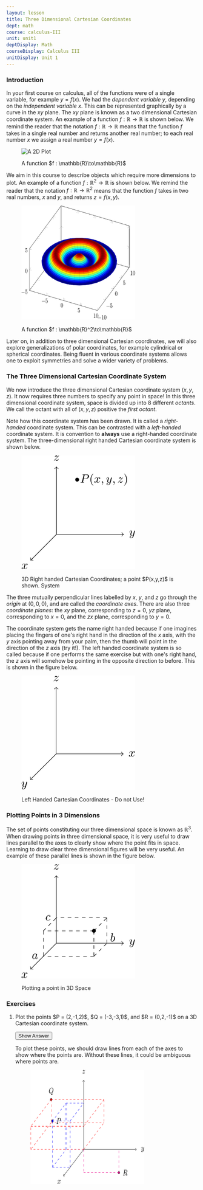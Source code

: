 ```yaml
---
layout: lesson
title: Three Dimensional Cartesian Coordinates
dept: math
course: calculus-III
unit: unit1
deptDisplay: Math
courseDisplay: Calculus III
unitDisplay: Unit 1
---
```


### Introduction

In your first course on calculus, all of the functions were of a single variable, for example $y = f(x)$. We had the *dependent variable* $y$, depending on the *independent variable* $x$. This can be represented graphically by a curve in the $xy$ plane. The $xy$ plane is known as a two dimensional Cartesian coordinate system. An example of a function $f: \mathbb{R}\to\mathbb{R}$ is shown below. We remind the reader that the notation $f : \mathbb{R}\to\mathbb{R}$ means that the function $f$ takes in a single real number and returns another real number; to each real number $x$ we assign a real number $y = f(x)$.

<figure class="center">
<p><img src="three-dimensional-cartesian-coordinates_figures/2Dplot.svg" alt="A 2D Plot" style="width:300px;height:300px;"> </p>
<figcaption class="center">A function $f : \mathbb{R}\to\mathbb{R}$</figcaption> </figure>

We aim in this course to describe objects which require more dimensions to plot. An example of a function $f : \mathbb{R}^2\to\mathbb{R}$ is shown below. We remind the reader that the notation $f : \mathbb{R}\to\mathbb{R}^2$ means that the function $f$ takes in two real numbers, $x$ and $y$, and returns $z = f(x,y)$. 

<figure class="center">
<p><img src="three_dimensional_cartesian_coordinates_figures/3Dplot.svg" alt="A 3D Plot" style="width:300px;height:300px;"> </p>
<figcaption class="center">A function $f : \mathbb{R}^2\to\mathbb{R}$</figcaption> </figure>

Later on, in addition to three dimensional Cartesian coordinates, we will also explore generalizations of polar coordinates, for example cylindrical or spherical coordinates. Being fluent in various coordinate systems allows one to exploit symmetries and solve a wider variety of problems.

### The Three Dimensional Cartesian Coordinate System

We now introduce the three dimensional Cartesian coordinate system $(x,y,z)$. It now requires three numbers to specify any point in space! In this three dimensional coordinate system, space is divided up into 8 different *octants*. We call the octant with all of $(x,y,z)$ positive the *first octant*.

Note how this coordinate system has been drawn. It is called a *right-handed* coordinate system. This can be contrasted with a *left-handed* coordinate system. It is convention to **always** use a right-handed coordinate system. The three-dimensional right handed Cartesian coordinate system is shown below. 

<figure class="center">
<p><img src="three_dimensional_cartesian_coordinates_figures/3Dcoord.svg" alt="Three Dimensional Coordinates" style="width:300px;height:300px;"> </p>
<figcaption class="center">3D Right handed Cartesian Coordinates; a point $P(x,y,z)$ is shown. System</figcaption> </figure>

The three mutually perpendicular lines labelled by $x$, $y$, and $z$ go through the *origin* at $(0,0,0)$, and are called the *coordinate axes*. There are also three *coordinate planes*: the $xy$ plane, corresponding to $z = 0$, $yz$ plane, corresponding to $x = 0$, and the $zx$ plane, corresponding to $y = 0$.

The coordinate system gets the name right handed because if one imagines placing the fingers of one's right hand in the direction of the $x$ axis, with the $y$ axis pointing away from your palm, then the thumb will point in the direction of the $z$ axis (try it!). The left handed coordinate system is so called because if one performs the same exercise but with one's right hand, the $z$ axis will somehow be pointing in the opposite direction to before. This is shown in the figure below.

<figure class="center">
<p><img src="three_dimensional_cartesian_coordinates_figures/LHCart.svg" alt="Left Handed Three Dimensional Coordinates" style="width:300px;height:300px;"> </p>
<figcaption class="center">Left Handed Cartesian Coordinates - Do not Use!</figcaption> </figure>

### Plotting Points in 3 Dimensions

The set of points constituting our three dimensional space is known as $\mathbb{R}^3$. When drawing points in three dimensional space, it is very useful to draw lines parallel to the axes to clearly show where the point fits in space. Learning to draw clear three dimensional figures will be very useful. An example of these parallel lines is shown in the figure below.

<figure class="center">
<p><img src="three_dimensional_cartesian_coordinates_figures/drawPoint.svg" alt="Three Dimensional Coordinates" style="width:300px;height:300px;"> </p>
<figcaption class="center"> Plotting a point in 3D Space</figcaption> </figure>

### Exercises
<ol> 
<li><div> Plot the points $P = (2,-1,2)$, $Q = (-3,-3,1)$, and $R = (0,2,-1)$ on a 3D Cartesian coordinate system. </div>

<button onclick="myFunction('answer1')" class="answerButton">Show Answer</button>
<div  id="answer1" class="answer">
To plot these points, we should draw lines from each of the axes to show where the points are. Without these lines, it could be ambiguous where points are. 

<figure class="center">
<p><img src="three_dimensional_cartesian_coordinates_figures/q1Sol.svg" alt="Three Dimensional Coordinates" style="width:300px;height:300px;"> </p> </figure>
</div> </li>

</ol>

<!---
<li> <div> Sketch all of the points such that $y = 1$. </div>

<button onclick="myFunction('answer2')" class="answerButton">Show Answer</button>
<div  id="answer2" class="answer">
This is a plane that is parallel to the \(xz\) plane. 
</div> </li>
<li> <div> Sketch the region where $x^2 < 1$. </div>

<button onclick="myFunction('answer3')" class="answerButton">Show Answer</button>
<div  id="answer3" class="answer">
This is a plane that is parallel to the $xz$ plane. 
</div> </li>

<li> <div> Sketch the region where $y^2 + z^2 < 4$ </div>

<button onclick="myFunction('answer4')" class="answerButton">Show Answer</button>
<div  id="answer4" class="answer">
This is a plane that is parallel to the $xz$ plane. 
</div> </li>

<li> <div> Sketch the region where $xy > 0$ </div>

<button onclick="myFunction('answer5')" class="answerButton">Show Answer</button>
<div  id="answer5" class="answer">
This is a plane that is parallel to the \(xz\) plane. 
</div> </li>
<li> <div> Sketch the set where \(z^2 = 4\) </div>

<button onclick="myFunction('answer6')" class="answerButton">Show Answer</button>
<div  id="answer6" class="answer">
This is a plane that is parallel to the \(xz\) plane. 
</div> </li>
--->
